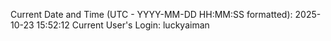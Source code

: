 Current Date and Time (UTC - YYYY-MM-DD HH:MM:SS formatted): 2025-10-23 15:52:12
Current User's Login: luckyaiman
